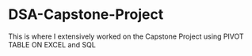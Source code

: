 # DSA-Capstone-Project
This is where I extensively worked on the Capstone Project using PIVOT TABLE ON EXCEL and SQL 
